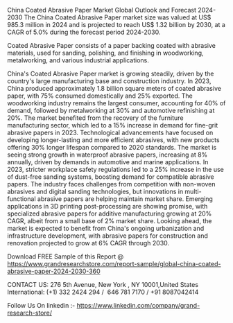 China Coated Abrasive Paper Market Global Outlook and Forecast 2024-2030
The China Coated Abrasive Paper market size was valued at US$ 985.3 million in 2024 and is projected to reach US$ 1.32 billion by 2030, at a CAGR of 5.0% during the forecast period 2024-2030.

Coated Abrasive Paper consists of a paper backing coated with abrasive materials, used for sanding, polishing, and finishing in woodworking, metalworking, and various industrial applications.

China's Coated Abrasive Paper market is growing steadily, driven by the country's large manufacturing base and construction industry. In 2023, China produced approximately 1.8 billion square meters of coated abrasive paper, with 75% consumed domestically and 25% exported. The woodworking industry remains the largest consumer, accounting for 40% of demand, followed by metalworking at 30% and automotive refinishing at 20%. The market benefited from the recovery of the furniture manufacturing sector, which led to a 15% increase in demand for fine-grit abrasive papers in 2023. Technological advancements have focused on developing longer-lasting and more efficient abrasives, with new products offering 30% longer lifespan compared to 2020 standards. The market is seeing strong growth in waterproof abrasive papers, increasing at 8% annually, driven by demands in automotive and marine applications. In 2023, stricter workplace safety regulations led to a 25% increase in the use of dust-free sanding systems, boosting demand for compatible abrasive papers. The industry faces challenges from competition with non-woven abrasives and digital sanding technologies, but innovations in multi-functional abrasive papers are helping maintain market share. Emerging applications in 3D printing post-processing are showing promise, with specialized abrasive papers for additive manufacturing growing at 20% CAGR, albeit from a small base of 2% market share. Looking ahead, the market is expected to benefit from China's ongoing urbanization and infrastructure development, with abrasive papers for construction and renovation projected to grow at 6% CAGR through 2030.

Download FREE Sample of this Report @ https://www.grandresearchstore.com/report-sample/global-china-coated-abrasive-paper-2024-2030-360

CONTACT US:
276 5th Avenue, New York , NY 10001,United States
International: (+1) 332 2424 294 /  646 781 7170 / +91 8087042414

Follow Us On linkedin :- https://www.linkedin.com/company/grand-research-store/
